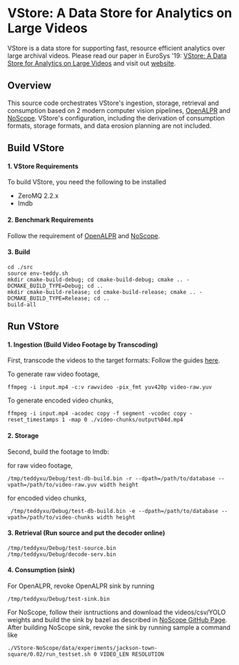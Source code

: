 # VStore: A Data Store for Analytics on Large Videos
VStore is a data store for supporting fast, resource efficient analytics over large archival videos.
Please read our paper in EuroSys '19: [VStore: A Data Store for Analytics on Large Videos](https://web.ics.purdue.edu/~xu944/eurosys19.pdf)
and visit out [website](https://thexsel.github.io/p/vstore/).

## Overview
This source code orchestrates VStore's ingestion, storage, retrieval and consumption based on 2 modern computer vision pipelines, [OpenALPR](https://github.com/openalpr/openalpr) and [NoScope](https://github.com/stanford-futuredata/noscope).
VStore's configuration, including the derivation of consumption formats, storage formats, and data erosion planning are not included.

## Build VStore
#### 1. VStore Requirements
To build VStore, you need the following to be installed
* ZeroMQ 2.2.x
* lmdb
#### 2. Benchmark Requirements
Follow the requirement of [OpenALPR](https://github.com/openalpr/openalpr) and [NoScope](https://github.com/stanford-futuredata/noscope).
#### 3. Build
```
cd ./src
source env-teddy.sh
mkdir cmake-build-debug; cd cmake-build-debug; cmake .. -DCMAKE_BUILD_TYPE=Debug; cd ..
mkdir cmake-build-release; cd cmake-build-release; cmake .. -DCMAKE_BUILD_TYPE=Release; cd ..
build-all
```

## Run VStore
#### 1. Ingestion (Build Video Footage by Transcoding)
First, transcode the videos to the target formats: Follow the guides [here](https://gist.github.com/tiantuxu/6dca1b86f5ad5f7386d242f001a1cf08).

To generate raw video footage, 
```
ffmpeg -i input.mp4 -c:v rawvideo -pix_fmt yuv420p video-raw.yuv
```
To generate encoded video chunks, 
```
ffmpeg -i input.mp4 -acodec copy -f segment -vcodec copy -reset_timestamps 1 -map 0 ./video-chunks/output%04d.mp4
```
#### 2. Storage
Second, build the footage to lmdb:

for raw video footage,
```
/tmp/teddyxu/Debug/test-db-build.bin -r --dpath=/path/to/database --vpath=/path/to/video-raw.yuv width height
```
for encoded video chunks,
```
 /tmp/teddyxu/Debug/test-db-build.bin -e --dpath=/path/to/database --vpath=/path/to/video-chunks width height
``` 
#### 3. Retrieval (Run source and put the decoder online)
```
/tmp/teddyxu/Debug/test-source.bin
/tmp/teddyxu/Debug/decode-serv.bin
```
#### 4. Consumption (sink)
For OpenALPR, revoke OpenALPR sink by running
```
/tmp/teddyxu/Debug/test-sink.bin
```

For NoScope, follow their isntructions and download the videos/csv/YOLO weights and build the sink by bazel as described in [NoScope GitHub Page](https://github.com/stanford-futuredata/noscope).
After building NoScope sink, revoke the sink by running sample a command like
```
./VStore-NoScope/data/experiments/jackson-town-square/0.02/run_testset.sh 0 VIDEO_LEN RESOLUTION
```
